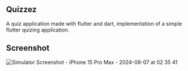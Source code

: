 ## Quizzez

A quiz application made with flutter and dart, implementation of a simple flutter quizing application.

## Screenshot
![Simulator Screenshot - iPhone 15 Pro Max - 2024-08-07 at 02 35 41](https://github.com/user-attachments/assets/b93346ee-dc3b-43b1-b624-54ae4c3d6191)
